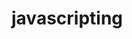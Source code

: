                                                                                                                              
# javascripting


